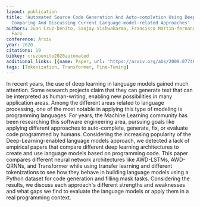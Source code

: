 ```yaml
---
layout: publication
title: 'Automated Source Code Generation And Auto-completion Using Deep Learning:
  Comparing And Discussing Current Language-model-related Approaches'
authors: Juan Cruz-benito, Sanjay Vishwakarma, Francisco Martin-fernandez, Ismael
  Faro
conference: Arxiv
year: 2020
citations: 19
bibkey: cruzbenito2020automated
additional_links: [{name: Paper, url: 'https://arxiv.org/abs/2009.07740'}]
tags: [Tokenization, Transformer, Fine-Tuning]
---
```

In recent years, the use of deep learning in language models gained much
attention. Some research projects claim that they can generate text that can be
interpreted as human-writing, enabling new possibilities in many application
areas. Among the different areas related to language processing, one of the
most notable in applying this type of modeling is programming languages. For
years, the Machine Learning community has been researching this software
engineering area, pursuing goals like applying different approaches to
auto-complete, generate, fix, or evaluate code programmed by humans.
Considering the increasing popularity of the Deep-Learning-enabled language
models approach, we detected a lack of empirical papers that compare different
deep learning architectures to create and use language models based on
programming code. This paper compares different neural network architectures
like AWD-LSTMs, AWD-QRNNs, and Transformer while using transfer learning and
different tokenizations to see how they behave in building language models
using a Python dataset for code generation and filling mask tasks. Considering
the results, we discuss each approach's different strengths and weaknesses and
what gaps we find to evaluate the language models or apply them in a real
programming context.